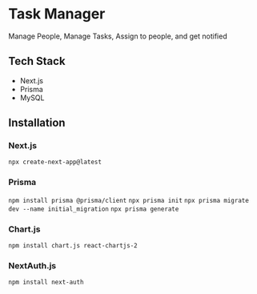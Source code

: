# Task Manager
Manage People, Manage Tasks, Assign to people, and get notified

## Tech Stack
- Next.js
- Prisma
- MySQL

## Installation

### Next.js
`npx create-next-app@latest`

### Prisma
`npm install prisma @prisma/client`
`npx prisma init`
`npx prisma migrate dev --name initial_migration`
`npx prisma generate`

### Chart.js
`npm install chart.js react-chartjs-2`

### NextAuth.js
`npm install next-auth`